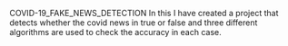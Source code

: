 COVID-19_FAKE_NEWS_DETECTION
In this I have created a project that detects whether the covid news in true or false and three different algorithms are used to check the accuracy in each case. 

